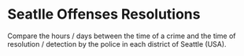 # Seatlle Offenses Resolutions

Compare the hours / days between the time of a crime and the time of resolution / detection by the police in each district of Seattle (USA).
